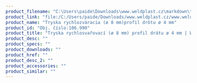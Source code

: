 ```yaml
---
product_filename: "C:\Users\paide\Downloads\www.weldplast.cz\markdown\tryska-rychlosvarovaci-o-8-mm-profil-dratu-o-4-mm.md"
product_link: "file:/C:/Users/paide/Downloads/www.weldplast.cz/www.weldplast.cz/sk/tryska-rychlosvarovaci-o-8-mm-profil-dratu-o-4-mm"
product_name: "Tryska rychlozváracia (ø 8 mm)profil drôtu ø 4 mm"
product_id: "Obj. číslo:106.990"
product_title: "Tryska rychlosvařovací (ø 8 mm) profil drátu ø 4 mm | Weldplast"
product_desc: ""
product_specs: ""
product_downloads: ""
product_href: ""
product_desc_2: ""
product_accessories: ""
product_similar: ""
---
```

